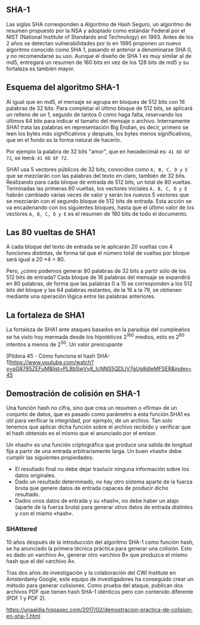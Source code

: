 
## SHA-1
Las siglas SHA corresponden a Algoritmo de Hash Seguro, un algoritmo de resumen propuesto por la NSA y adoptado como estándar Federal por el NIST (National Institute of Standards and Technology) en 1993. Antes de los 2 años se detectan vulnerabilidades por lo en 1995 proponen un nuevo algoritmo conocido como SHA 1, pasando el anterior a denominarse SHA 0, y no recomendarse su uso. Aunque el diseño de SHA 1 es muy similar al de md5, entregará un resumen de 160 bits en vez de los 128 bits de md5 y su fortaleza es también mayor.

## Esquema del algoritmo SHA-1
Al igual que en md5, el mensaje se agrupa en bloques de 512 bits con 16 palabras de 32 bits. Para completar el último bloque de 512 bits, se aplicará un relleno de un 1, seguido de tantos 0 como haga falta, reservando los últimos 64 bits para indicar el tamaño del mensaje o archivo. Internamente SHA1 trata las palabras en representación Big Endian, es decir, primero se leen los bytes más significativos y después, los bytes menos significativos, que en el fondo es la forma natural de hacerlo. 

Por ejemplo la palabra de 32 bits "amor", que en hexadecimal es: `41 6D 6F 72`, se leerá: `41 6D 6F 72`.

SHA1 usa 5 vectores públicos de 32 bits, conocidos como `A, B, C, D y E` que se mezclarán con las palabras del texto en claro, también de 32 bits. Realizando para cada bloque de entrada de 512 bits, un total de 80 vueltas. Terminadas las primeras 80 vueltas, los vectores iniciales `A, B, C, D y E` habrán cambiado varias veces de valor y serán los nuevos 5 vectores que se mezclarán con el segundo bloque de 512 bits de entrada. Esta acción se va encadenando con los siguientes bloques, hasta que el último valor de los vectores `A, B, C, D y E` es el resumen de 160 bits de todo el documento.

## Las 80 vueltas de SHA1
A cada bloque del texto de entrada se le aplicarán 20 vueltas con 4 funciones distintas, de forma tal que el número total de vueltas por bloque será igual a 20 *4 = 80.

Pero, ¿cómo podemos generar 80 palabras de 32 bits a partir sólo de los 512 bits de entrada? Cada bloque de 16 palabras del mensaje se expandirá en 80 palabras, de forma que las palabras 0 a 15 se corresponden a los 512 bits del bloque y las 64 palabras restantes, de la 16 a la 79, se obtienen mediante una operación lógica entre las palabras anteriores.

## La fortaleza de SHA1
La fortaleza de SHA1 ante ataques basados en la paradoja del cumpleaños se ha visto hoy mermada desde los hipotéticos 2<sup>160</sup> medios, esto es 2<sup>80</sup> intentos a menos de 2<sup>50</sup>. Un valor preocupante

[Píldora 45 - Cómo funciona el hash SHA-1]https://www.youtube.com/watch?v=pG8785ZEFuM&list=PL8bSwVy8_IcNNS5QDLjV7gUg8dIeMFSER&index=45

## Demostración de colisión en SHA-1
Una función hash no cifra, sino que crea un resumen o «firma» de un conjunto de datos, que es pasado como parámetro a esta función.SHA1 es útil para verificar la integridad, por ejemplo, de un archivo. Tan solo tenemos que aplicar dicha función sobre el archivo recibido y verificar que el hash obtenido es el mismo que el anunciado por el emisor.

Un «hash» es una función criptográfica que produce una salida de longitud fija a partir de una entrada arbitrariamente larga. Un buen «hash» debe cumplir las siguientes propiedades:
- El resultado final no debe dejar traslucir ninguna información sobre los datos originales.
- Dado un resultado determinado, no hay otro sistema aparte de la fuerza bruta que genere datos de entrada capaces de producir dicho resultado.
- Dados unos datos de entrada y su «hash«, no debe haber un atajo (aparte de la fuerza bruta) para generar otros datos de entrada distintos y con el mismo «hash«.

### SHAttered
10 años después de la introducción del algoritmo SHA-1 como función hash, se ha anunciado la primera técnica práctica para generar una colisión. Esto es dado un «archivo A«, generar otro «archivo B» que produzca el mismo hash que el del «archivo A«.

Tras dos años de investigación y la colaboración del CWI Institute en Amsterdamy Google, este equipo de investigadores ha conseguido crear un método para generar colisiones. Como prueba del ataque, publican dos archivos PDF que tienen hash SHA-1 idénticos pero con contenido diferente (PDF 1 y PDF 2).

https://unaaldia.hispasec.com/2017/02/demostracion-practica-de-colision-en-sha-1.html
